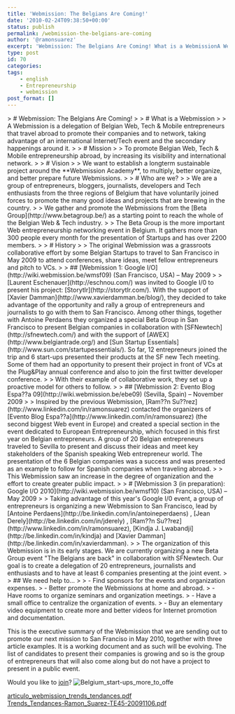```yaml
---
title: 'Webmission: The Belgians Are Coming!'
date: '2010-02-24T09:38:50+00:00'
status: publish
permalink: /webmission-the-belgians-are-coming
author: '@ramonsuarez'
excerpt: 'Webmission: The Belgians Are Coming! What is a WebmissionA Webmission is a delegation of Belgian Web, Tech & Mobile entrepreneurs that travel abroad to promote their companies and to network, taking advantage of an international Internet/Tech even...'
type: post
id: 70
categories:
tags:
    - english
    - Entrepreneurship
    - webmission
post_format: []
---
```

<div class="gmail_quote">> # Webmission: The Belgians Are Coming!
> 
> # What is a Webmission
> 
> A Webmission is a delegation of Belgian Web, Tech & Mobile entrepreneurs that travel abroad to promote their companies and to network, taking advantage of an international Internet/Tech event and the secondary happenings around it.
> 
> # Mission
> 
> To promote Belgian Web, Tech & Mobile entrepreneurship abroad, by increasing its visibility and international network.
> 
> # Vision
> 
> We want to establish a longterm sustainable project around the **Webmission Academy**, to multiply, better organize, and better prepare future Webmissions.
> 
> # Who are we?
> 
> We are a group of entrepreneurs, bloggers, journalists, developers and Tech enthusiasts from the three regions of Belgium that have voluntarily joined forces to promote the many good ideas and projects that are brewing in the country.
> 
> We gather and promote the Webmissions from the [Beta Group](http://www.betagroup.be/) as a starting point to reach the whole of the Belgian Web & Tech industry.
> 
> The Beta Group is the more important Web entrepreneurship networking event in Belgium. It gathers more than 300 people every month for the presentation of Startups and has over 2200 members.
> 
> # History
> 
> The original Webmission was a grassroots collaborative effort by some Belgian Startups to travel to San Francisco in May 2009 to attend conferences, share ideas, meet fellow entrepreneurs and pitch to VCs.
> 
> ## [Webmission 1: Google I/O](http://wiki.webmission.be/wmsf09) (San Francisco, USA) – May 2009
> 
> [Laurent Eschenauer](http://eschnou.com/) was invited to Google I/0 to present his project: [Storytlr](http://storytlr.com/). With the support of [Xavier Damman](http://www.xavierdamman.be/blog/), they decided to take advantage of the opportunity and rally a group of entrepreneurs and journalists to go with them to San Francisco. Among other things, together with Antoine Perdaens they organized a special Beta Group in San Francisco to present Belgian companies in collaboration with [SFNewtech](http://sfnewtech.com/) and with the support of [AWEX](http://www.belgiantrade.org/) and [Sun Startup Essentials](http://www.sun.com/startupessentials/). So far, 12 entrepreneurs joined the trip and 6 start-ups presented their products at the SF new Tech meeting. Some of them had an opportunity to present their project in front of VCs at the Plug&Play annual conference and also to join the first twitter developer conference.
> 
> With their example of collaborative work, they set up a proactive model for others to follow.
> 
> ## [Webmission 2: Evento Blog Espa??a 09](http://wiki.webmission.be/ebe09) (Sevilla, Spain) – November 2009
> 
> Inspired by the previous Webmission, [Ram??n Su??rez](http://www.linkedin.com/in/ramonsuarez) contacted the organizers of [Evento Blog Espa??a](http://www.linkedin.com/in/ramonsuarez) (the second biggest Web event in Europe) and created a special section in the event dedicated to European Entrepreneurship, which focused in this first year on Belgian entrepreneurs. A group of 20 Belgian entrepreneurs traveled to Sevilla to present and discuss their ideas and meet key stakeholders of the Spanish speaking Web entrepreneur world. The presentation of the 6 Belgian companies was a success and was presented as an example to follow for Spanish companies when traveling abroad.
> 
> This Webmission saw an increase in the degree of organization and the effort to create greater public impact.
> 
> # [Webmission 3 (in preparation): Google I/O 2010](http://wiki.webmission.be/wmsf10) (San Francisco, USA) – May 2009
> 
> Taking advantage of this year's Google I/0 event, a group of entrepreneurs is organizing a new Webmission to San Francisco, lead by [Antoine Perdaens](http://be.linkedin.com/in/antoineperdaens) , [Jean Derely](http://be.linkedin.com/in/jderely) , [Ram??n Su??rez](http://www.linkedin.com/in/ramonsuarez), [Kindja J. Lwabandji](http://be.linkedin.com/in/kindja) and [Xavier Damman](http://be.linkedin.com/in/xavierdamman).
> 
> The organization of this Webmission is in its early stages. We are currently organizing a new Beta Group event "The Belgians are back" in collaboration with SFNewtech. Our goal is to create a delegation of 20 entrepreneurs, journalists and enthusiasts and to have at least 6 companies presenting at the joint event.
> 
> ## We need help to…
> 
> - Find sponsors for the events and organization expenses.
> - Better promote the Webmissions at home and abroad.
> - Have rooms to organize seminars and organization meetings.
> - Have a small office to centralize the organization of events.
> - Buy an elementary video equipment to create more and better videos for Internet promotion and documentation.

This is the executive summary of the Webmission that we are sending out to promote our next mission to San Franciso in May 2010, together with three article examples. It is a working document and as such will be evolving. The list of candidates to present their companies is growing and so is the group of entrepreneurs that will also come along but do not have a project to present in a public event.

 Would you like to [join](http://wiki.webmission.be/wmsf10)? ![Belgium_start-ups_more_to_offe](http://getfile7.posterous.com/getfile/files.posterous.com/ramonsuarez/ZbHvrf97cRmmhp5bBXDMGiSXU4ncDRT8UPb1EBE7ZbXWJDUsV2NKlkXxpDQ8/Belgium_Start-Ups_More_To_Offe.png.scaled.500.jpg)<div class="p_embed p_file_embed">[<div class="p_icon"><div class="p_text">articulo_webmission_trends_tendances.pdf](http://getfile2.posterous.com/getfile/files.posterous.com/ramonsuarez/hsfWa8EZG607HKE3l6RyGsAroQr426fkaECkzcHbEqfzlJCFkbBSUBhQMQri/articulo_webmission_trends_ten.pdf)<div class="p_embed p_file_embed">[<div class="p_icon"><div class="p_text">Trends_Tendances-Ramon_Suarez-TE45-20091106.pdf](http://getfile3.posterous.com/getfile/files.posterous.com/ramonsuarez/h1uhzCo6XQNfmoi9H7ndL69fjMbquMPD5dP8j8xIqoAvjL97W74peNtMvX2J/Trends_Tendances-Ramon_Suarez-.pdf)